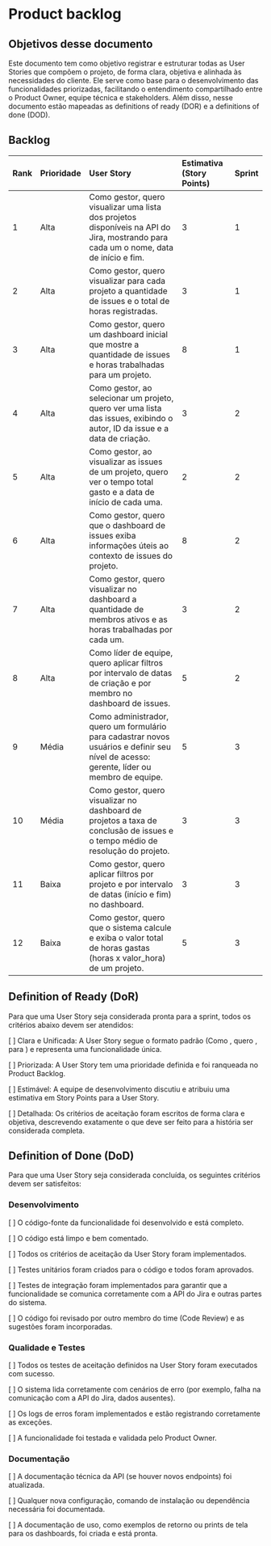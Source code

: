 # Product backlog

## Objetivos desse documento

Este documento tem como objetivo registrar e estruturar todas as User Stories que compõem o projeto, de forma clara, objetiva e alinhada às necessidades do cliente.
Ele serve como base para o desenvolvimento das funcionalidades priorizadas, facilitando o entendimento
compartilhado entre o Product Owner, equipe técnica e stakeholders.
Além disso, nesse documento estão mapeadas as definitions of ready (DOR) e a definitions of done (DOD).

## Backlog
| Rank | Prioridade | User Story | Estimativa (Story Points) | Sprint |
| :--- | :--- | :--- | :--- | :--- |
| 1 | Alta | Como gestor, quero visualizar uma lista dos projetos disponíveis na API do Jira, mostrando para cada um o nome, data de início e fim. | 3| 1 |
| 2 | Alta | Como gestor, quero visualizar para cada projeto a quantidade de issues e o total de horas registradas. | 3| 1 |
| 3 | Alta | Como gestor, quero um dashboard inicial que mostre a quantidade de issues e horas trabalhadas para um projeto. |8| 1 |
| 4 | Alta | Como gestor, ao selecionar um projeto, quero ver uma lista das issues, exibindo o autor, ID da issue e a data de criação. |3 | 2 |
| 5 | Alta | Como gestor, ao visualizar as issues de um projeto, quero ver o tempo total gasto e a data de início de cada uma. |2 | 2 |
| 6 | Alta | Como gestor, quero que o dashboard de issues exiba informações úteis ao contexto de issues do projeto. | 8| 2 |
| 7 | Alta| Como gestor, quero visualizar no dashboard a quantidade de membros ativos e as horas trabalhadas por cada um. |3 | 2 |
| 8 | Alta | Como líder de equipe, quero aplicar filtros por intervalo de datas de criação e por membro no dashboard de issues. | 5| 2 |
| 9 | Média | Como administrador, quero um formulário para cadastrar novos usuários e definir seu nível de acesso: gerente, líder ou membro de equipe. |5| 3 |
| 10 | Média | Como gestor, quero visualizar no dashboard de projetos a taxa de conclusão de issues e o tempo médio de resolução do projeto. | 3| 3 |
| 11 | Baixa | Como gestor, quero aplicar filtros por projeto e por intervalo de datas (início e fim) no dashboard. | 3| 3 |
| 12 | Baixa | Como gestor, quero que o sistema calcule e exiba o valor total de horas gastas (horas x valor_hora) de um projeto. | 5| 3 |

## Definition of Ready (DoR)
Para que uma User Story seja considerada pronta para a sprint, todos os critérios abaixo devem ser atendidos:

[ ]  Clara e Unificada: A User Story segue o formato padrão (Como <papel>, quero <funcionalidade>, para <objetivo>) e representa uma funcionalidade única.

[ ]  Priorizada: A User Story tem uma prioridade definida e foi ranqueada no Product Backlog.

[ ]  Estimável: A equipe de desenvolvimento discutiu e atribuiu uma estimativa em Story Points para a User Story.

[ ]  Detalhada: Os critérios de aceitação foram escritos de forma clara e objetiva, descrevendo exatamente o que deve ser feito para a história ser considerada completa.

## Definition of Done (DoD)
Para que uma User Story seja considerada concluída, os seguintes critérios devem ser satisfeitos:
### Desenvolvimento
[ ]  O código-fonte da funcionalidade foi desenvolvido e está completo.

[ ]  O código está limpo e bem comentado.

[ ]  Todos os critérios de aceitação da User Story foram implementados.

[ ]  Testes unitários foram criados para o código e todos foram aprovados.

[ ]  Testes de integração foram implementados para garantir que a funcionalidade se comunica corretamente com a API do Jira e outras partes do sistema.

[ ]  O código foi revisado por outro membro do time (Code Review) e as sugestões foram incorporadas.

### Qualidade e Testes
[ ]  Todos os testes de aceitação definidos na User Story foram executados com sucesso.

[ ]  O sistema lida corretamente com cenários de erro (por exemplo, falha na comunicação com a API do Jira, dados ausentes).

[ ]  Os logs de erros foram implementados e estão registrando corretamente as exceções.

[ ]  A funcionalidade foi testada e validada pelo Product Owner.

### Documentação
[ ]  A documentação técnica da API (se houver novos endpoints) foi atualizada.

[ ]  Qualquer nova configuração, comando de instalação ou dependência necessária foi documentada.

[ ]  A documentação de uso, como exemplos de retorno ou prints de tela para os dashboards, foi criada e está pronta.
